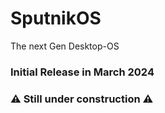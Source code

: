 # SputnikOS
The next Gen Desktop-OS

### Initial Release in March 2024   
### ⚠ Still under construction ⚠